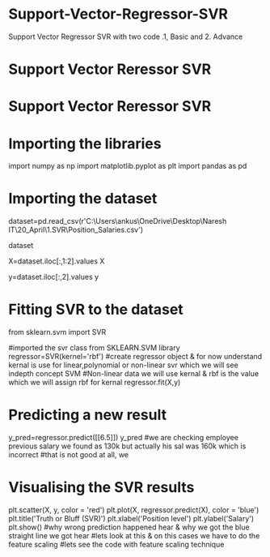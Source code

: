 # Support-Vector-Regressor-SVR
Support Vector Regressor SVR with two code .1, Basic and 2. Advance

# Support Vector Reressor SVR

# Support Vector Reressor SVR
# Importing the libraries
import numpy as np
import matplotlib.pyplot as plt
import pandas as pd

# Importing the dataset
dataset=pd.read_csv(r'C:\Users\ankus\OneDrive\Desktop\Naresh IT\20_April\1.SVR\Position_Salaries.csv')

dataset

X=dataset.iloc[:,1:2].values
X

y=dataset.iloc[:,2].values
y

# Fitting SVR to the dataset
from sklearn.svm import SVR

#imported the svr class from SKLEARN.SVM library
regressor=SVR(kernel='rbf')
#create regressor object & for now understand kernal is use for linear,polynomial or non-linear svr which we will see indepth concept SVM 
#Non-linear data we will use kernal & rbf is the value which we will assign rbf for kernal
regressor.fit(X,y)

# Predicting a new result
y_pred=regressor.predict([[6.5]])
y_pred
#we are checking employee previous salary we found as 130k but actually his sal was 160k which is incorrect
#that is not good at all, we

# Visualising the SVR results
plt.scatter(X, y, color = 'red')
plt.plot(X, regressor.predict(X), color = 'blue')
plt.title('Truth or Bluff (SVR)')
plt.xlabel('Position level')
plt.ylabel('Salary')
plt.show()
#why wrong prediction happened hear & why we got the blue straight line we got hear
#lets look at this & on this cases we have to do the feature scaling 
#lets see the code with feature scaling technique


